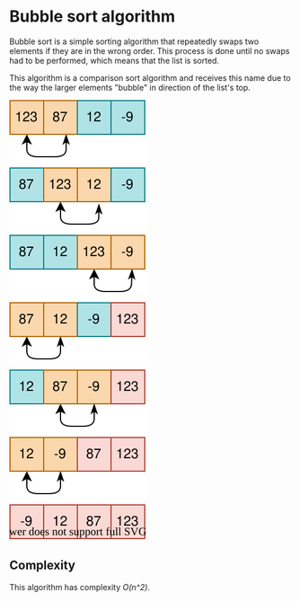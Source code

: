 # Bubble sort algorithm

Bubble sort is a simple sorting algorithm that repeatedly swaps two elements if they are in the wrong order.
This process is done until no swaps had to be performed, which means that the list is sorted.

This algorithm is a comparison sort algorithm and receives this name due to the way the larger elements "bubble" in direction of the list's top.

![Class diagram](images/bubble_sort.svg)

## Complexity

This algorithm has complexity *O(n^2)*.
